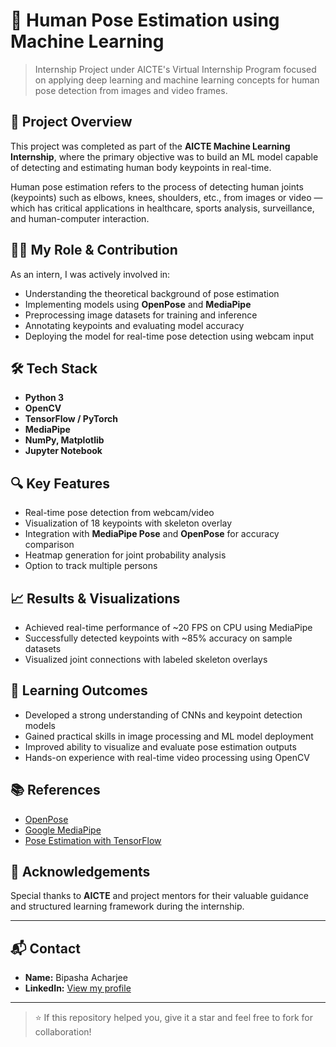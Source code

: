 # 🧠 Human Pose Estimation using Machine Learning

> Internship Project under AICTE's Virtual Internship Program focused on applying deep learning and machine learning concepts for human pose detection from images and video frames.

## 📌 Project Overview

This project was completed as part of the **AICTE Machine Learning Internship**, where the primary objective was to build an ML model capable of detecting and estimating human body keypoints in real-time.

Human pose estimation refers to the process of detecting human joints (keypoints) such as elbows, knees, shoulders, etc., from images or video — which has critical applications in healthcare, sports analysis, surveillance, and human-computer interaction.

## 🧑‍💻 My Role & Contribution

As an intern, I was actively involved in:

- Understanding the theoretical background of pose estimation
- Implementing models using **OpenPose** and **MediaPipe**
- Preprocessing image datasets for training and inference
- Annotating keypoints and evaluating model accuracy
- Deploying the model for real-time pose detection using webcam input

## 🛠️ Tech Stack

- **Python 3**
- **OpenCV**
- **TensorFlow / PyTorch**
- **MediaPipe**
- **NumPy, Matplotlib**
- **Jupyter Notebook**


## 🔍 Key Features

- Real-time pose detection from webcam/video
- Visualization of 18 keypoints with skeleton overlay
- Integration with **MediaPipe Pose** and **OpenPose** for accuracy comparison
- Heatmap generation for joint probability analysis
- Option to track multiple persons

## 📈 Results & Visualizations

- Achieved real-time performance of ~20 FPS on CPU using MediaPipe
- Successfully detected keypoints with ~85% accuracy on sample datasets
- Visualized joint connections with labeled skeleton overlays

## 🎯 Learning Outcomes

- Developed a strong understanding of CNNs and keypoint detection models
- Gained practical skills in image processing and ML model deployment
- Improved ability to visualize and evaluate pose estimation outputs
- Hands-on experience with real-time video processing using OpenCV

## 📚 References

- [OpenPose](https://github.com/CMU-Perceptual-Computing-Lab/openpose)
- [Google MediaPipe](https://google.github.io/mediapipe/solutions/pose.html)
- [Pose Estimation with TensorFlow](https://www.tensorflow.org/lite/models/pose_estimation/overview)

## 🙌 Acknowledgements

Special thanks to **AICTE** and project mentors for their valuable guidance and structured learning framework during the internship.

---

## 📬 Contact

- **Name:** Bipasha Acharjee  
- **LinkedIn:** [View my profile](https://www.linkedin.com/in/bipasha-acharjee-b34939253/)

---

> ⭐ If this repository helped you, give it a star and feel free to fork for collaboration!



